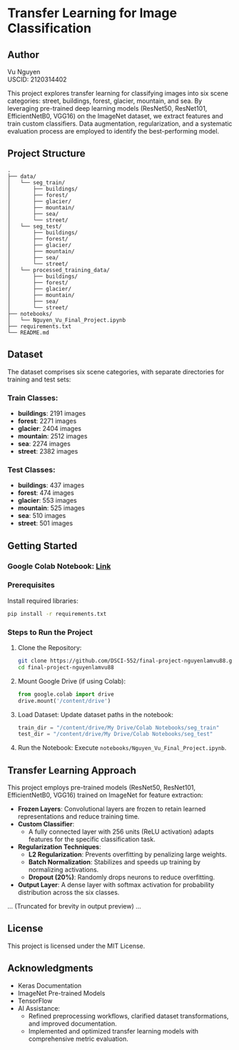 
# Transfer Learning for Image Classification

## Author
Vu Nguyen  
USCID: 2120314402  

This project explores transfer learning for classifying images into six scene categories: street, buildings, forest, glacier, mountain, and sea. By leveraging pre-trained deep learning models (ResNet50, ResNet101, EfficientNetB0, VGG16) on the ImageNet dataset, we extract features and train custom classifiers. Data augmentation, regularization, and a systematic evaluation process are employed to identify the best-performing model.

## Project Structure
```
.
├── data/
│   └── seg_train/
│       ├── buildings/
│       ├── forest/
│       ├── glacier/
│       ├── mountain/
│       ├── sea/
│       └── street/
│   └── seg_test/
│       ├── buildings/
│       ├── forest/
│       ├── glacier/
│       ├── mountain/
│       ├── sea/
│       └── street/
│   └── processed_training_data/
│       ├── buildings/
│       ├── forest/
│       ├── glacier/
│       ├── mountain/
│       ├── sea/
│       └── street/
├── notebooks/
│   └── Nguyen_Vu_Final_Project.ipynb
├── requirements.txt
└── README.md
```

## Dataset
The dataset comprises six scene categories, with separate directories for training and test sets:

### Train Classes:
- **buildings**: 2191 images  
- **forest**: 2271 images  
- **glacier**: 2404 images  
- **mountain**: 2512 images  
- **sea**: 2274 images  
- **street**: 2382 images  

### Test Classes:
- **buildings**: 437 images  
- **forest**: 474 images  
- **glacier**: 553 images  
- **mountain**: 525 images  
- **sea**: 510 images  
- **street**: 501 images  

## Getting Started

### Google Colab Notebook: [Link](#)

### Prerequisites
Install required libraries:
```bash
pip install -r requirements.txt
```

### Steps to Run the Project
1. Clone the Repository:
    ```bash
    git clone https://github.com/DSCI-552/final-project-nguyenlamvu88.git
    cd final-project-nguyenlamvu88
    ```
2. Mount Google Drive (if using Colab):
    ```python
    from google.colab import drive
    drive.mount('/content/drive')
    ```
3. Load Dataset: Update dataset paths in the notebook:
    ```python
    train_dir = "/content/drive/My Drive/Colab Notebooks/seg_train"
    test_dir = "/content/drive/My Drive/Colab Notebooks/seg_test"
    ```
4. Run the Notebook: Execute `notebooks/Nguyen_Vu_Final_Project.ipynb`.

## Transfer Learning Approach
This project employs pre-trained models (ResNet50, ResNet101, EfficientNetB0, VGG16) trained on ImageNet for feature extraction:
- **Frozen Layers**: Convolutional layers are frozen to retain learned representations and reduce training time.
- **Custom Classifier**:
  - A fully connected layer with 256 units (ReLU activation) adapts features for the specific classification task.
- **Regularization Techniques**:
  - **L2 Regularization**: Prevents overfitting by penalizing large weights.
  - **Batch Normalization**: Stabilizes and speeds up training by normalizing activations.
  - **Dropout (20%)**: Randomly drops neurons to reduce overfitting.
- **Output Layer**: A dense layer with softmax activation for probability distribution across the six classes.

... (Truncated for brevity in output preview) ...

## License
This project is licensed under the MIT License.

## Acknowledgments
- Keras Documentation
- ImageNet Pre-trained Models
- TensorFlow
- AI Assistance:  
  - Refined preprocessing workflows, clarified dataset transformations, and improved documentation.  
  - Implemented and optimized transfer learning models with comprehensive metric evaluation.
